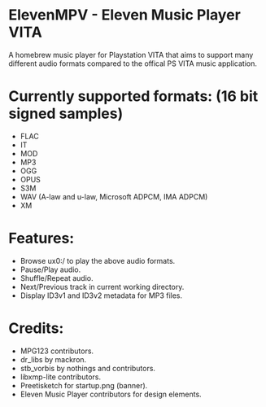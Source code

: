 # ElevenMPV - Eleven Music Player VITA

A homebrew music player for Playstation VITA that aims to support many different audio formats compared to the offical PS VITA music application.

# Currently supported formats: (16 bit signed samples)
- FLAC
- IT
- MOD
- MP3 
- OGG
- OPUS
- S3M
- WAV (A-law and u-law, Microsoft ADPCM, IMA ADPCM)
- XM

# Features:
- Browse ux0:/ to play the above audio formats.
- Pause/Play audio.
- Shuffle/Repeat audio.
- Next/Previous track in current working directory.
- Display ID3v1 and ID3v2 metadata for MP3 files.

# Credits:
- MPG123 contributors.
- dr_libs by mackron.
- stb_vorbis by nothings and contributors.
- libxmp-lite contributors.
- Preetisketch for startup.png (banner).
- Eleven Music Player contributors for design elements.
